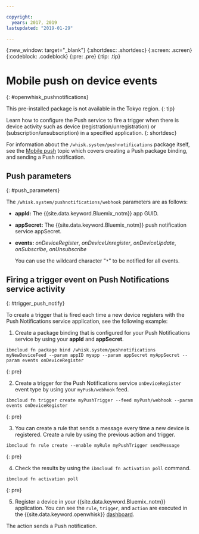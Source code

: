 ```yaml
---

copyright:
  years: 2017, 2019
lastupdated: "2019-01-29"

---
```


{:new_window: target="_blank"}
{:shortdesc: .shortdesc}
{:screen: .screen}
{:codeblock: .codeblock}
{:pre: .pre}
{:tip: .tip}

# Mobile push on device events
{: #openwhisk_pushnotifications}

This pre-installed package is not available in the Tokyo region. 
{: tip}

Learn how to configure the Push service to fire a trigger when there is device activity such as device (registration/unregistration) or (subscription/unsubscription) in a specified application.
{: shortdesc}

For information about the `/whisk.system/pushnotifications` package itself, see the [Mobile push](./mobile_push_actions.html) topic which covers creating a Push package binding, and sending a Push notification.

## Push parameters
{: #push_parameters}

The `/whisk.system/pushnotifications/webhook` parameters are as follows:
- **appId:** The {{site.data.keyword.Bluemix_notm}} app GUID.
- **appSecret:** The {{site.data.keyword.Bluemix_notm}} push notification service appSecret.
- **events:** _onDeviceRegister_, _onDeviceUnregister_, _onDeviceUpdate_, _onSubscribe_, _onUnsubscribe_

  You can use the wildcard character "`*`" to be notified for all events.

## Firing a trigger event on Push Notifications service activity
{: #trigger_push_notify}

To create a trigger that is fired each time a new device registers with the Push Notifications service application, see the following example:

1. Create a package binding that is configured for your Push Notifications service by using your **appId** and **appSecret**.
  ```
  ibmcloud fn package bind /whisk.system/pushnotifications myNewDeviceFeed --param appID myapp --param appSecret myAppSecret --param events onDeviceRegister
  ```
  {: pre}

2. Create a trigger for the Push Notifications service `onDeviceRegister` event type by using your `myPush/webhook` feed.
  ```
  ibmcloud fn trigger create myPushTrigger --feed myPush/webhook --param events onDeviceRegister
  ```
  {: pre}

3. You can create a rule that sends a message every time a new device is registered. Create a rule by using the previous action and trigger.
  ```
  ibmcloud fn rule create --enable myRule myPushTrigger sendMessage
  ```
  {: pre}

4. Check the results by using the `ibmcloud fn activation poll` command.
  ```
  ibmcloud fn activation poll
  ```
  {: pre}

5. Register a device in your {{site.data.keyword.Bluemix_notm}} application. You can see the `rule`, `trigger`, and `action` are executed in the {{site.data.keyword.openwhisk}} [dashboard](https://console.bluemix.net/openwhisk/dashboard).

  The action sends a Push notification.

